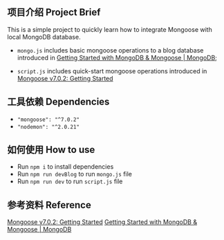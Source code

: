 ## 项目介绍 Project Brief

This is a simple project to quickly learn how to integrate Mongoose with local MongoDB database.

- `mongo.js` includes basic mongoose operations to a blog database introduced in [Getting Started with MongoDB & Mongoose | MongoDB](https://www.mongodb.com/developer/languages/javascript/getting-started-with-mongodb-and-mongoose/);

- `script.js` includes quick-start mongoose operations introduced in [Mongoose v7.0.2: Getting Started](https://mongoosejs.com/docs/index.html)

## 工具依赖 Dependencies

- `"mongoose": "^7.0.2"`
- `"nodemon": "^2.0.21"`

## 如何使用 How to use

- Run `npm i` to install dependencies
- Run `npm run devBlog` to run `mongo.js` file
- Run `npm run dev` to run `script.js` file

## 参考资料 Reference

[Mongoose v7.0.2: Getting Started](https://mongoosejs.com/docs/index.html)
[Getting Started with MongoDB & Mongoose | MongoDB](https://www.mongodb.com/developer/languages/javascript/getting-started-with-mongodb-and-mongoose/)
